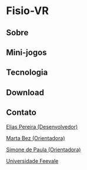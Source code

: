 # Fisio-VR

## Sobre

## Mini-jogos

## Tecnologia

## Download

## Contato
[Elias Pereira (Desenvolvedor)](twitter.com/_oncgm)

[Marta Bez (Orientadora)](mailto:martabez@gmail.com)

[Simone de Paula (Orientadora)](mailto:sdpaula@feevale.br)

[Universidade Feevale](feevale.br)
